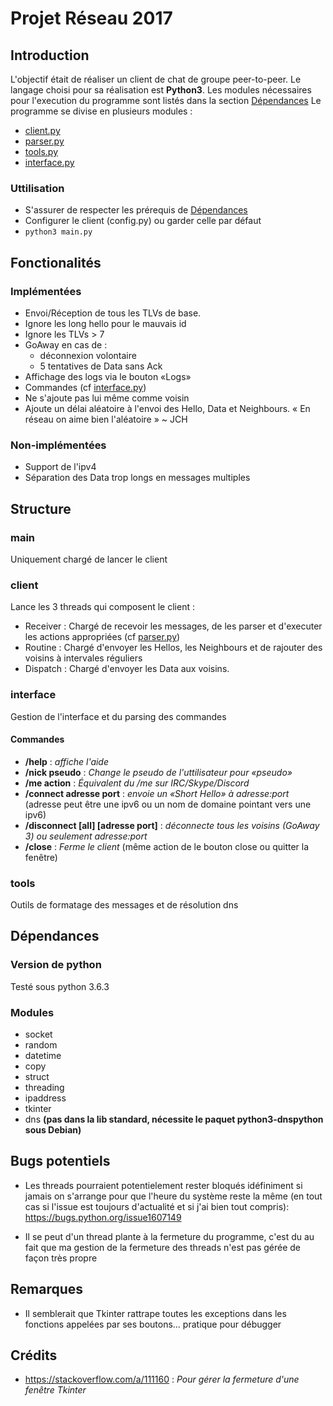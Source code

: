 # Projet Réseau 2017

## Introduction

L'objectif était de réaliser un client de chat de groupe peer-to-peer.
Le langage choisi pour sa réalisation est **Python3**.
Les modules nécessaires pour l'execution du programme sont listés dans la section [Dépendances](##Dépendances)
Le programme se divise en plusieurs modules :
 * [client.py](###client.py)
 * [parser.py](###parser.py)
 * [tools.py](###tools.py)
 * [interface.py](###interface.py)

### Uttilisation
  * S'assurer de respecter les prérequis de [Dépendances](##Dépendances)
  * Configurer le client (config.py) ou garder celle par défaut
  * `python3 main.py`

## Fonctionalités

### Implémentées
  * Envoi/Réception de tous les TLVs de base.
  * Ignore les long hello pour le mauvais id
  * Ignore les TLVs > 7
  * GoAway en cas de :
    * déconnexion volontaire
    * 5 tentatives de Data sans Ack
  * Affichage des logs via le bouton «Logs»
  * Commandes (cf [interface.py](###interface.py))
  * Ne s'ajoute pas lui même comme voisin
  * Ajoute un délai aléatoire à l'envoi des Hello, Data et Neighbours.
      « En réseau on aime bien l'aléatoire » ~ JCH

### Non-implémentées
  * Support de l'ipv4
  * Séparation des Data trop longs en messages multiples

## Structure

### main
  Uniquement chargé de lancer le client
### client
  Lance les 3 threads qui composent le client :
  * Receiver : Chargé de recevoir les messages, de les parser et d'executer les actions appropriées (cf [parser.py](###parser.py))
  * Routine : Chargé d'envoyer les Hellos, les Neighbours et de rajouter des voisins à intervales réguliers
  * Dispatch : Chargé d'envoyer les Data aux voisins.

### interface
  Gestion de l'interface et du parsing des commandes

#### Commandes
  * **/help** : *affiche l'aide*
  * **/nick pseudo** : *Change le pseudo de l'uttilisateur pour «pseudo»*
  * **/me action** : *Équivalent du /me sur IRC/Skype/Discord*
  * **/connect adresse port** : *envoie un «Short Hello» à adresse:port* (adresse peut être une ipv6 ou un nom de domaine pointant vers une ipv6)
  * **/disconnect [all] [adresse port]** : *déconnecte tous les voisins (GoAway 3) ou seulement adresse:port*
  * **/close** : *Ferme le client* (même action de le bouton close ou quitter la fenêtre)

### tools
  Outils de formatage des messages et de résolution dns





## Dépendances
### Version de python
  Testé sous python 3.6.3
### Modules
 * socket
 * random
 * datetime
 * copy
 * struct
 * threading
 * ipaddress
 * tkinter
 * dns **(pas dans la lib standard, nécessite le paquet python3-dnspython sous Debian)**

## Bugs potentiels
  * Les threads pourraient potentielement rester bloqués idéfiniment si jamais on s'arrange pour que l'heure du système reste la même (en tout cas si l'issue est toujours d'actualité et si j'ai bien tout compris):  https://bugs.python.org/issue1607149

  * Il se peut d'un thread plante à la fermeture du programme, c'est du au fait que ma gestion de la fermeture des threads n'est pas gérée de façon très propre

## Remarques
  * Il semblerait que Tkinter rattrape toutes les exceptions dans les fonctions appelées par ses boutons... pratique pour débugger

## Crédits
  * https://stackoverflow.com/a/111160 : *Pour gérer la fermeture d'une fenêtre Tkinter*

